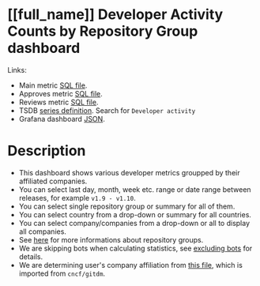 <h1 id="kubernetes-dashboard">[[full_name]] Developer Activity Counts by Repository Group dashboard</h1>
<p>Links:</p>
<ul>
<li>Main metric <a href="https://github.com/cncf/devstats/blob/master/metrics/shared/project_developer_stats.sql" target="_blank">SQL file</a>.</li>
<li>Approves metric <a href="https://github.com/cncf/devstats/blob/master/metrics/kubernetes/hist_approvers.sql" target="_blank">SQL file</a>.</li>
<li>Reviews metric <a href="https://github.com/cncf/devstats/blob/master/metrics/kubernetes/hist_reviewers.sql" target="_blank">SQL file</a>.</li>
<li>TSDB <a href="https://github.com/cncf/devstats/blob/master/metrics/kubernetes/metrics.yaml" target="_blank">series definition</a>. Search for <code>Developer activity</code></li>
<li>Grafana dashboard <a href="https://github.com/cncf/devstats/blob/master/grafana/dashboards/kubernetes/developer-activity-counts-by-repository-group.json" target="_blank">JSON</a>.</li>
</ul>
<h1 id="description">Description</h1>
<ul>
<li>This dashboard shows various developer metrics groupped by their affiliated companies.</li>
<li>You can select last day, month, week etc. range or date range between releases, for example <code>v1.9 - v1.10</code>.</li>
<li>You can select single repository group or summary for all of them.</li>
<li>You can select country from a drop-down or summary for all countries.</li>
<li>You can select company/companies from a drop-down or all to display all companies.</li>
<li>See <a href="https://github.com/cncf/devstats/blob/master/docs/repository_groups.md" target="_blank">here</a> for more informations about repository groups.</li>
<li>We are skipping bots when calculating statistics, see <a href="https://github.com/cncf/devstats/blob/master/docs/excluding_bots.md" target="_blank">excluding bots</a> for details.</li>
<li>We are determining user's company affiliation from <a href="https://github.com/cncf/devstats/blob/master/github_users.json" target="_blank">this file</a>, which is imported from <code>cncf/gitdm</code>.</li>
</ul>
